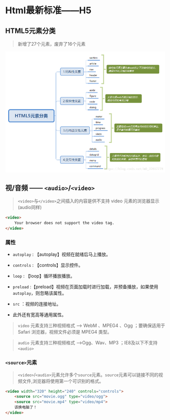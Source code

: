 # Html最新标准——H5

## HTML5元素分类

> 新增了27个元素，废弃了16个元素

![H5元素分类](../Img/HTML/H5元素分类.png)

## 视/音频 —— `<audio>`/`<video>`

>`<video>`与`</video>`之间插入的内容是供不支持 video 元素的浏览器显示(audio同样)


```HTML
<video>
    Your browser does not support the video tag.
</video>
```

### 属性

- `autoplay` : 【autoplay】视频在就绪后马上播放。

- `controls` : 【controls】显示控件。

- `loop` : 【loop】循环播放播放。

- `preload` :【preload】视频在页面加载时进行加载，并预备播放，如果使用`autoplay`，则忽略该属性。

- `src` ：视频的连接地址。

- 此外还有宽高等通用属性。

> `video` 元素支持三种视频格式 --> WebM 、MPEG4 、Ogg ；要确保适用于 Safari 浏览器，视频文件必须是 MPEG4 类型。

> `audio` 元素支持三种视频格式 -->Ogg、Wav、MP3 ；IE8及以下不支持`<audio>`

### `<source>`元素

> `<video>`/`<audio>`元素允许多个`source`元素。`source`元素可以链接不同的视频文件,浏览器将使用第一个可识别的格式。

```html
<video width="320" height="240" controls="controls">
    <source src="movie.ogg" type="video/ogg">
    <source src="movie.mp4" type="video/mp4">
    该换电脑了！
</video>
```


